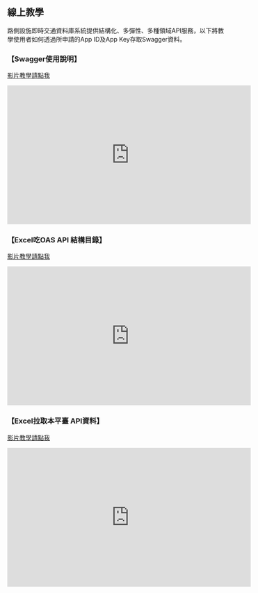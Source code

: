 ## 線上教學

路側設施即時交通資料庫系統提供結構化、多彈性、多種領域API服務，以下將教學使用者如何透過所申請的App ID及App Key存取Swagger資料。

### 【Swagger使用說明】

[影片教學請點我](https://youtu.be/hDTEJAxW0Rs)

<center><iframe width="560" height="320" src="https://www.youtube.com/embed/hDTEJAxW0Rs" frameborder="0" gesture="media" allowfullscreen></iframe></center>


### 【Excel吃OAS API 結構目錄】

[影片教學請點我](https://goo.gl/yYoYmm)

<div><iframe width="560" height="320" src="https://www.youtube.com/embed/8ypMktRRL88" frameborder="0" gesture="media" allowfullscreen></iframe></div>


### 【Excel拉取本平臺 API資料】

[影片教學請點我](https://goo.gl/J6EV52)

<center><iframe width="560" height="320" src="https://www.youtube.com/embed/8ypMktRRL88" frameborder="0" gesture="media" allowfullscreen></iframe></center>



